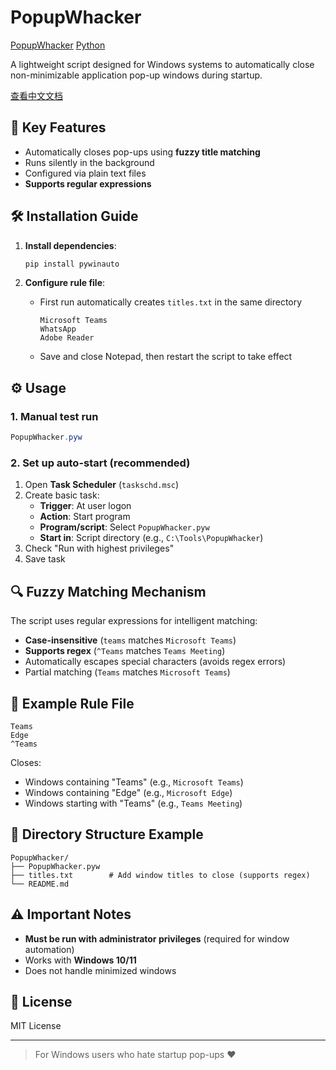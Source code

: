 # PopupWhacker

[PopupWhacker](https://img.shields.io/badge/Windows-10%2B-brightgreen?logo=windows) [Python](https://img.shields.io/badge/Python-3.6%2B-blue?logo=python)

A lightweight script designed for Windows systems to automatically close non-minimizable application pop-up windows during startup.

[查看中文文档](README_CN.md)

## 🔧 Key Features

- Automatically closes pop-ups using **fuzzy title matching**
- Runs silently in the background
- Configured via plain text files
- **Supports regular expressions**

## 🛠️ Installation Guide

1. **Install dependencies**:
   ```bash
   pip install pywinauto
   ```

2. **Configure rule file**:
   - First run automatically creates `titles.txt` in the same directory
     ```
     Microsoft Teams
     WhatsApp
     Adobe Reader
     ```
   - Save and close Notepad, then restart the script to take effect

## ⚙️ Usage

### 1. Manual test run
```powershell
PopupWhacker.pyw
```

### 2. Set up auto-start (recommended)
1. Open **Task Scheduler** (`taskschd.msc`)
2. Create basic task:
   - **Trigger**: At user logon
   - **Action**: Start program
   - **Program/script**: Select `PopupWhacker.pyw`
   - **Start in**: Script directory (e.g., `C:\Tools\PopupWhacker`)
3. Check "Run with highest privileges"
4. Save task

## 🔍 Fuzzy Matching Mechanism

The script uses regular expressions for intelligent matching:
- **Case-insensitive** (`teams` matches `Microsoft Teams`)
- **Supports regex** (`^Teams` matches `Teams Meeting`)
- Automatically escapes special characters (avoids regex errors)
- Partial matching (`Teams` matches `Microsoft Teams`)

## 📝 Example Rule File
```
Teams
Edge
^Teams
```

Closes:
- Windows containing "Teams" (e.g., `Microsoft Teams`)
- Windows containing "Edge" (e.g., `Microsoft Edge`)
- Windows starting with "Teams" (e.g., `Teams Meeting`)

## 📁 Directory Structure Example
```
PopupWhacker/
├── PopupWhacker.pyw
├── titles.txt        # Add window titles to close (supports regex)
└── README.md
```

## ⚠️ Important Notes

- **Must be run with administrator privileges** (required for window automation)
- Works with **Windows 10/11**
- Does not handle minimized windows

## 📜 License

MIT License

---

> For Windows users who hate startup pop-ups ❤️